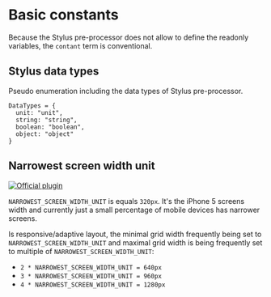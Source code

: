 # Basic constants

Because the Stylus pre-processor does not allow to define the readonly variables, the `contant` term is conventional.


## Stylus data types

Pseudo enumeration including the data types of Stylus pre-processor.

```stylus
DataTypes = {
  unit: "unit",
  string: "string",
  boolean: "boolean",
  object: "object"
}
```


## Narrowest screen width unit

[![Official plugin](https://img.shields.io/badge/IntelliJ_IDEA_Live_Template-nswu-blue.svg?style=flat)](https://plugins.jetbrains.com/plugin/17677-yamato-daiwa-frontend)

`NARROWEST_SCREEN_WIDTH_UNIT` is equals `320px`.
It's the iPhone 5 screens width and currently just a small percentage of mobile devices has narrower screens.

Is responsive/adaptive layout, the minimal grid width frequently being set to `NARROWEST_SCREEN_WIDTH_UNIT` and maximal 
grid width is being frequently set to multiple of `NARROWEST_SCREEN_WIDTH_UNIT`:

* `2 * NARROWEST_SCREEN_WIDTH_UNIT = 640px`
* `3 * NARROWEST_SCREEN_WIDTH_UNIT = 960px`
* `4 * NARROWEST_SCREEN_WIDTH_UNIT = 1280px`
